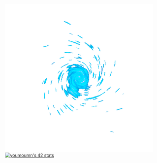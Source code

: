 <img src="https://raw.githubusercontent.com/burak-yldrm/burak-yldrm/refs/heads/main/rasengan_particles.gif"> </a>
<a href="https://github.com/oakoudad/badge42"><img src="https://badge.mediaplus.ma/darkblue/youmoumn" alt="youmoumn's 42 stats" /></a>
